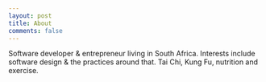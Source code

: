 ```yaml
---
layout: post
title: About
comments: false
---
```


Software developer & entrepreneur living in South Africa. Interests include software design & the practices around that. Tai Chi, Kung Fu, nutrition and exercise.


